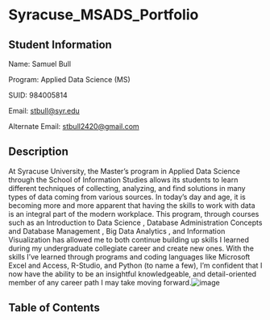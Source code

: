 # Syracuse_MSADS_Portfolio

## Student Information

  Name: Samuel Bull
  
  Program: Applied Data Science (MS)
  
  SUID: 984005814
  
  Email: stbull@syr.edu
  
  Alternate Email: stbull2420@gmail.com
  
## Description

At Syracuse University, the Master’s program in Applied Data Science through the School of Information Studies allows its students to learn different techniques of collecting, analyzing, and find solutions in many types of data coming from various sources. In today’s day and age, it is becoming more and more apparent that having the skills to work with data is an integral part of the modern workplace. This program, through courses such as an Introduction to Data Science , Database Administration Concepts and Database Management , Big Data Analytics , and Information Visualization has allowed me to both continue building up skills I learned during my undergraduate collegiate career and create new ones. With the skills I’ve learned through programs and coding languages like Microsoft Excel and Access, R-Studio, and Python (to name a few), I’m confident that I now have the ability to be an insightful knowledgeable, and detail-oriented member of any career path I may take moving forward.![image](https://user-images.githubusercontent.com/69982397/119164810-c9aec900-ba2a-11eb-8e4e-6ac4989b0ecc.png)


## Table of Contents
